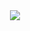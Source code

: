 <center><img src="/images/story_board/2_prepare_wait_respond.png" style="max-height: 100%"></center>
